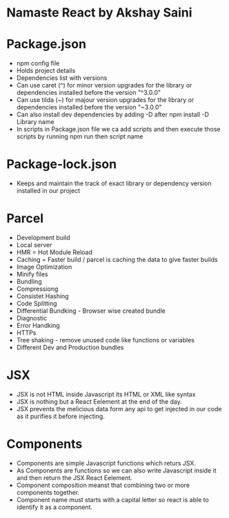 # Namaste React by Akshay Saini

# Package.json

- npm config file
- Holds project details
- Dependencies list with versions
- Can use caret (^) for minor version upgrades for the library or dependencies installed before the version "^3.0.0"
- Can use tilda (~) for majour version upgrades for the library or dependencies installed before the version "~3.0.0"
- Can also install dev dependencies by adding -D after npm install -D Library name
- In scripts in Package.json file we ca add scripts and then execute those scripts by running npm run then script name

# Package-lock.json

- Keeps and maintain the track of exact library or dependency version installed in our project

# Parcel

- Development build
- Local server
- HMR = Hot Module Reload
- Caching = Faster build / parcel is caching the data to give faster builds
- Image Optimization
- Minify files
- Bundling
- Compressiong
- Consistet Hashing
- Code Splitting
- Differential Bundking - Browser wise created bundle
- Diagnostic
- Error Handking
- HTTPs
- Tree shaking - remove unused code like functions or variables
- Different Dev and Production bundles

# JSX

- JSX is not HTML inside Javascript its HTML or XML like syntax
- JSX is nothing but a React Eelement at the end of the day.
- JSX prevents the melicious data form any api to get injected in our code as it purifies it before injecting.

# Components

- Components are simple Javascript functions which returs JSX.
- As Components are functions so we can also write Javascript inside it and then return the JSX React Eelement.
- Component composition meanst that combining two or more components together.
- Component name must starts with a capital letter so react is able to identify it as a component.
